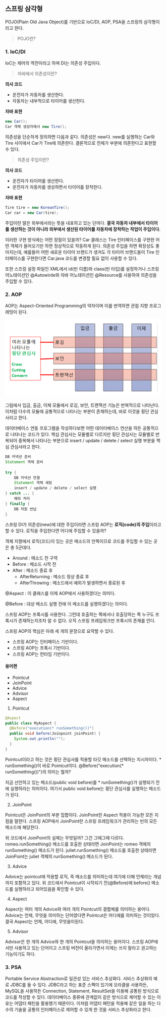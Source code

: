 ## **스프링 삼각형**

POJO(Plain Old Java Object)를 기반으로 IoC/DI, AOP, PSA을 스프링의 삼각형이라고 한다.

> POJO란?


### 1. IoC/DI

IoC는 제어의 역전이라고 하며 DI는 의존성 주입이다.

> 자바에서 의존성이란?

**의사 코드**

- 운전자가 자동차를 생산한다.
- 자동차는 내부적으로 타이어를 생산한다.

**자바 표현**

```java
new Car();
Car 객체 생성자에서 new Tire();
```

의존성을 단순하게 정의하면 다음과 같다. 의존성은 new다. new를 실행하는 Car와 Tire 사이에서 Car가 Tire에 의존한다. 결론적으로 전체가 부분에 의존한다고 표현할 수 있다.

> 의존성 주입이란?

**의사 코드**

- 운전자가 타이어를 생산한다.
- 운전자가 자동차를 생성하면서 타이어를 장착한다.

**자바 표현**

```java
Tire tire = new KoreanTire();
Car car = new Car(tire);
```

주입이란 말은 외부에서라는 뜻을 내포하고 있는 단어다. **결국 자동차 내부에서 타이어를 생산하는 것이 아니라 외부에서 생산된 타이어를 자동차에 장착하는 작업이 주입이다.**

이러한 구현 방식에는 어떤 장점이 있을까? Car 클래스는 Tire 인터페이스를 구현한 어떤 객체가 들어오기만 하면 정상적으로 작동하게 된다. 의존성 주입을 하면 확장성도 좋아지는데, 예를들어 어떤 새로운 타이어 브랜드가 생겨도 각 타이어 브랜드들이 Tire 인터페이스를 구현한다면 Car.java 코드를 변경할 필요 없이 사용할 수 있다.

또한 스프링 설정 파일인 XML에서 id(빈 이름)와 class(빈 타입)를 설정하거나 스프링 어노테이션인 @Autowirde와 자바 어노테이션인 @Resource를 사용하여 의존성을 주입할 수 있다.

### 2. AOP

AOP는 Aspect-Oriented Programming의 약자이며 이를 번역하면 관점 지향 프로그래밍이 된다.

![img](https://github.com/dilmah0203/TIL/blob/main/Image/AOP1.png)

그림에서 입금, 출금, 이체 모듈에서 로깅, 보안, 트랜잭션 기능은 반복적으로 나타난다. 이처럼 다수의 모듈에 공통적으로 나타나는 부분이 존재하는데, 바로 이것을 횡단 관심사라고 한다.

데이터베이스 연동 프로그램을 작성하다보면 어떤 데이터베이스 연산을 하든 공통적으로 나타나는 코드가 있다. 핵심 관심사는 모듈별로 다르지만 횡단 관심사는 모듈별로 반복되어 중복해서 나타나는 부분으로 insert / update / delete / select 실행 부분을 핵심 관심사라고 한다. 

```java
DB 커넥션 준비
Statement 객체 준비

try {
    DB 커넥션 연결
    Statement 객체 세팅
    insert / update / delete / select 실행
} catch ... {
    예외 처리
} finally {
    DB 자원 반납
}
```

스프링 DI가 의존성(new)에 대한 주입이라면 스프링 AOP는 **로직(code)의 주입**이라고 할 수 있다. 로직을 주입한다면 어디에 주입할 수 있을까?

객체 지향에서 로직(코드)이 있는 곳은 메소드의 안쪽이므로 코드를 주입할 수 있는 곳은 총 5군데다.

- Around : 메소드 전 구역
- Before : 메소드 시작 전
- After : 메소드 종료 후
  - AfterReturning : 메소드 정상 종료 후
  - AfterThrowing : 메소드에서 예외가 발생하면서 종료된 후

@Aspect : 이 클래스를 이제 AOP에서 사용하겠다는 의미다.

@Before : 대상 메소드 실행 전에 이 메소드를 실행하겠다는 의미다.

스프링 AOP는 프록시를 사용한다. 그런데 호출하는 쪽에서나 호출당하는 쪽 누구도 프록시가 존재하는지조차 알 수 없다. 오직 스프링 프레임워크만 프록시의 존재를 안다.

스프링 AOP의 핵심은 아래 세 개의 문장으로 요약할 수 있다.

- 스프링 AOP는 인터페이스 기반이다.
- 스프링 AOP는 프록시 기반이다.
- 스프링 AOP는 런타임 기반이다.

#### 용어편

- Pointcut
- JoinPoint
- Advice
- Advisor
- Aspect

1. Pointcut

```java
@Aspect
public class MyAspect {
  @Before("execution(* runSomething())")
  public void before(Joinpoint joinPoint) {
    System.out.println("");
  }
}
```

Pointcut이라고 하는 것은 횡단 관심사를 적용할 타깃 메소드를 선택하는 지시자이다. * runSomething()이 바로 Pointcut이다. @Before("execution(* runSomething())")의 의미는 뭘까?

지금 선언하고 있는 메소드(public void before)를 * runSomething()가 실행되기 전에 실행하라는 의미이다. 여기서 public void before는 횡단 관심사를 실행하는 메소드가 된다.

2. JoinPoint

Pointcut은 JoinPoint의 부분 집합이다. JoinPoint란 Aspect 적용이 가능한 모든 지점을 말한다. 스프링 AOP에서 JoinPoint란 스프링 프레임워크가 관리하는 빈의 모든 메소드에 해당한다. 

위 코드에서 JoinPoint의 실체는 무엇일까? 그건 그때그때 다르다. romeo.runSomething() 메소드를 호출한 상태라면 JoinPoint는 romeo 객체의 runSomething() 메소드가 된다. juliet.runSomething() 메소드를 호출한 상태라면 JoinPoint는 juliet 객체의 runSomething() 메소드가 된다.

3. Advice

Advice는 pointcut에 적용할 로직, 즉 메소드를 의미하는데 여기에 더해 언제라는 개념까지 포함하고 있다. 위 코드에서 Pointcut이 시작되기 전(@Before)에 before() 메소드를 실행하라고 되어있음을 확인할 수 있다. 

4. Aspect

Aspect는 여러 개의 Advice와 여러 개의 Pointcut의 결합체를 의미하는 용어다. Advice는 언제, 무엇을 의미하는 단어였다면 Pointcut은 어디에를 의미하는 것이었다. 결국 Aspect는 언제, 어디에, 무엇을이된다.

5. Advisor

Advisor은 한 개의 Advice와 한 개의 Pointcut을 의미하는 용어이다. 스프링 AOP에서만 사용하고 있는 단어이고 스프링 버전이 올라가면서 이제는 쓰지 말라고 권고하는 기능이기도 하다.

### 3. PSA

Portable Service Abstraction로 일관성 있는 서비스 추상화다. 서비스 추상화의 예로 JDBC를 들 수 있다. JDBC라고 하는 표준 스펙이 있기에 오라클을 사용하든, MySQL을 사용하든 Connection, Statement, ResultSet을 이용해 공통된 방식으로 코드를 작성할 수 있다. 데이터베이스 종류에 관계없이 같은 방식으로 제어할 수 있는 이유는 어댑터 패턴을 활용했기 때문이다. 이처럼 어댑터 패턴을 적용해 같은 일을 하는 다수의 기술을 공통의 인터페이스로 제어할 수 있게 한 것을 서비스 추상화라고 한다.

